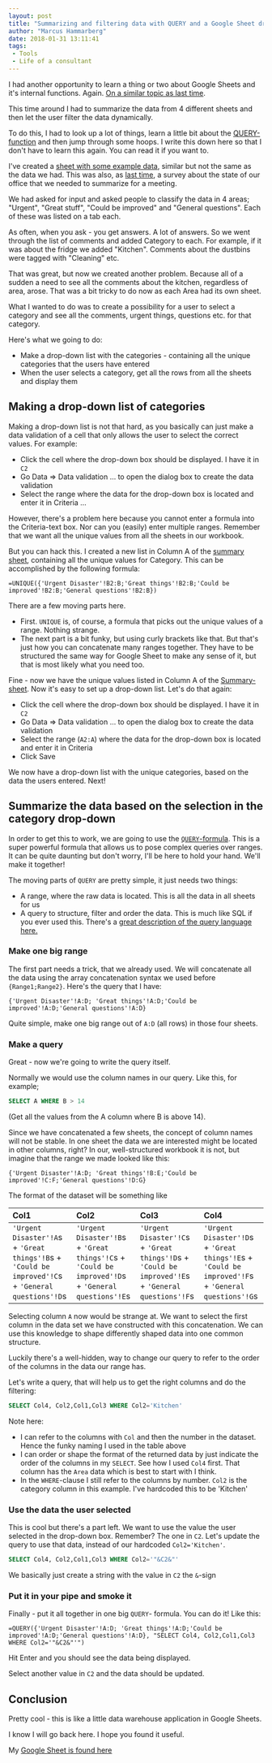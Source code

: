 ```yaml
---
layout: post
title: "Summarizing and filtering data with QUERY and a Google Sheet drop-down"
author: "Marcus Hammarberg"
date: 2018-01-31 13:11:41
tags:
 - Tools
 - Life of a consultant
---
```


I had another opportunity to learn a thing or two about Google Sheets and it's internal functions. Again. [On a similar topic as last time](https://www.marcusoft.net/2018/01/create-a-dynamic-updated-chart-in-google-sheets.html).

This time around I had to summarize the data from 4 different sheets and then let the user filter the data dynamically.

To do this, I had to look up a lot of things, learn a little bit about the [QUERY-function](https://support.google.com/docs/answer/3093343?hl=en) and then jump through some hoops. I write this down here so that I don't have to learn this again. You can read it if you want to.

<!-- excerpt-end -->

I've created a [sheet with some example data](https://docs.google.com/spreadsheets/d/1h3_WRE2cgLy-8X4gm_DGE6NvYLfl7fbaip_SGVFMv3k/edit?usp=sharing), similar but not the same as the data we had. This was also, as [last time](https://www.marcusoft.net/2018/01/create-a-dynamic-updated-chart-in-google-sheets.html), a survey about the state of our office that we needed to summarize for a meeting.

We had asked for input and asked people to classify the data in 4 areas; "Urgent", "Great stuff", "Could be improved" and "General questions". Each of these was listed on a tab each.

As often, when you ask - you get answers. A lot of answers. So we went through the list of comments and added Category to each. For example, if it was about the fridge we added "Kitchen". Comments about the dustbins were tagged with "Cleaning" etc.

That was great, but now we created another problem. Because all of a sudden a need to see all the comments about the kitchen, regardless of area, arose. That was a bit tricky to do now as each Area had its own sheet.

What I wanted to do was to create a possibility for a user to select a category and see all the comments, urgent things, questions etc. for that category.

Here's what we going to do:

* Make a drop-down list with the categories - containing all the unique categories that the users have entered
* When the user selects a category, get all the rows from all the sheets and display them

## Making a drop-down list of categories

Making a drop-down list is not that hard, as you basically can just make a data validation of a cell that only allows the user to select the correct values. For example:

* Click the cell where the drop-down box should be displayed. I have it in `C2`
* Go Data => Data validation … to open the dialog box to create the data validation
* Select the range where the data for the drop-down box is located and enter it in Criteria …

However, there's a problem here because you cannot enter a formula into the Criteria-text box. Nor can you (easily) enter multiple ranges. Remember that we want all the unique values from all the sheets in our workbook.

But you can hack this. I created a new list in Column A of the [summary sheet](https://docs.google.com/spreadsheets/d/1h3_WRE2cgLy-8X4gm_DGE6NvYLfl7fbaip_SGVFMv3k/edit#gid=1544983361), containing all the unique values for Category. This can be accomplished by the following formula:

```
=UNIQUE({'Urgent Disaster'!B2:B;'Great things'!B2:B;'Could be improved'!B2:B;'General questions'!B2:B})
```

There are a few moving parts here.

* First. `UNIQUE` is, of course, a formula that picks out the unique values of a range. Nothing strange.
* The next part is a bit funky, but using curly brackets like that. But that's just how you can concatenate many ranges together. They have to be structured the same way for Google Sheet to make any sense of it, but that is most likely what you need too.

Fine - now we have the unique values listed in Column A of the [Summary-sheet](https://docs.google.com/spreadsheets/d/1h3_WRE2cgLy-8X4gm_DGE6NvYLfl7fbaip_SGVFMv3k/edit#gid=1544983361). Now it's easy to set up a drop-down list. Let's do that again:

* Click the cell where the drop-down box should be displayed. I have it in `C2`
* Go Data => Data validation … to open the dialog box to create the data validation
* Select the range (`A2:A`) where the data for the drop-down box is located and enter it in Criteria
* Click Save

We now have a drop-down list with the unique categories, based on the data the users entered. Next!

## Summarize the data based on the selection in the category drop-down

In order to get this to work, we are going to use the [`QUERY`-formula](https://support.google.com/docs/answer/3093343?hl=en). This is a super powerful formula that allows us to pose complex queries over ranges. It can be quite daunting but don't worry, I'll be here to hold your hand. We'll make it together!

The moving parts of `QUERY` are pretty simple, it just needs two things:

* A range, where the raw data is located. This is all the data in all sheets for us
* A query to structure, filter and order the data. This is much like SQL if you ever used this. There's a [great description of the query language here.](https://developers.google.com/chart/interactive/docs/querylanguage)

### Make one big range

The first part needs a trick, that we already used. We will concatenate all the data using the array concatenation syntax we used before `{Range1;Range2}`. Here's the query that I have:

```text
{'Urgent Disaster'!A:D; 'Great things'!A:D;'Could be improved'!A:D;'General questions'!A:D}
```

Quite simple, make one big range out of `A:D` (all rows) in those four sheets.

### Make a query

Great - now we're going to write the query itself.

Normally we would use the column names in our query. Like this, for example;

````sql
SELECT A WHERE B > 14
````

(Get all the values from the A column where B is above 14).

Since we have concatenated a few sheets, the concept of column names will not be stable. In one sheet the data we are interested might be located in other columns, right? In our, well-structured workbook it is not, but imagine that the range we made looked like this:

```
{'Urgent Disaster'!A:D; 'Great things'!B:E;'Could be improved'!C:F;'General questions'!D:G}
```

The format of the dataset will be something like

| Col1                                     | Col2                                     | Col3                                     | Col4                                     |
| :--------------------------------------- | :--------------------------------------- | :--------------------------------------- | :--------------------------------------- |
| `'Urgent Disaster'!A`s +  `'Great things'!B`s +  `'Could be improved'!C`s +  `'General questions'!D`s | `'Urgent Disaster'!B`s +  `'Great things'!C`s +  `'Could be improved'!D`s +  `'General questions'!E`s | `'Urgent Disaster'!C`s +  `'Great things'!D`s +  `'Could be improved'!E`s +  `'General questions'!F`s | `'Urgent Disaster'!D`s +  `'Great things'!E`s +  `'Could be improved'!F`s +  `'General questions'!G`s |

Selecting column `A` now would be strange at. We want to select the first column in the data set we have constructed with this concatenation. We can use this knowledge to shape differently shaped data into one common structure.

Luckily there's a well-hidden, way to change our query to refer to the order of the columns in the data our range has.

Let's write a query, that will help us to get the right columns and do the filtering:

```sql
SELECT Col4, Col2,Col1,Col3 WHERE Col2='Kitchen'
```

Note here:

* I can refer to the columns with `Col` and then the number in the dataset. Hence the funky naming I used in the table above
* I can order or shape the format of the returned data by just indicate the order of the columns in my `SELECT`. See how I used `Col4` first. That column has the `Area` data which is best to start with I think.
* In the `WHERE`-clause I still refer to the columns by number. `Col2` is the category column in this example. I've hardcoded this to be 'Kitchen'

### Use the data the user selected

This is cool but there's a part left. We want to use the value the user selected in the drop-down box. Remember? The one in `C2`. Let's update the query to use that data, instead of our hardcoded `Col2='Kitchen'`.

```sql
SELECT Col4, Col2,Col1,Col3 WHERE Col2='"&C2&"'
```

We basically just create a string with the value in `C2` the `&`-sign

### Put it in your pipe and smoke it

Finally - put it all together in one big `QUERY`- formula. You can do it! Like this:

```
=QUERY({'Urgent Disaster'!A:D; 'Great things'!A:D;'Could be improved'!A:D;'General questions'!A:D}, "SELECT Col4, Col2,Col1,Col3 WHERE Col2='"&C2&"'")
```

Hit Enter and you should see the data being displayed.

Select another value in `C2` and the data should be updated.

## Conclusion

Pretty cool - this is like a little data warehouse application in Google Sheets.

I know I will go back here. I hope you found it useful.

My [Google Sheet is found here](https://docs.google.com/spreadsheets/d/1h3_WRE2cgLy-8X4gm_DGE6NvYLfl7fbaip_SGVFMv3k)
